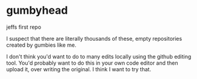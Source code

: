 # gumbyhead
jeffs first repo

I suspect that there are literally thousands of these, empty repositories created by gumbies like me.

I don't think you'd want to do to many edits locally using the github editing tool. You'd probably want to do this in your own code editor and then upload it, over writing the original. I think I want to try that.


